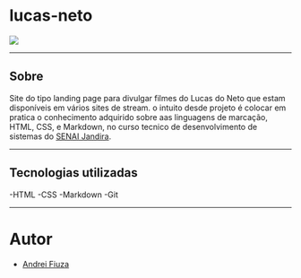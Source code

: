 # lucas-neto

![](./lucas.png)

---
## Sobre
Site do tipo landing page para divulgar filmes do Lucas do Neto que estam disponíveis em vários sites de stream.
o intuito desde projeto é colocar em pratica o conhecimento adquirido sobre aas linguagens de marcação, HTML, CSS, e Markdown, no curso tecnico de desenvolvimento de sistemas do [SENAI Jandira](https://sp.senai.br/unidade/jandira/).

---
## Tecnologias utilizadas
-HTML
-CSS
-Markdown
-Git

---
# Autor
- [Andrei Fiuza]()